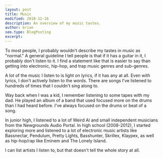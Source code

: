 ```yaml
---
layout: post
title: Music
modified: 2018-12-16
description: An overview of my music tastes.
author: brian
seo.type: BlogPosting
excerpt:
---
```


To most people, I probably wouldn't describe my tastes in music as "normal." A general guideline I tell people is that if it has a guitar in it, I probably don't listen to it. I find a statement like that is easier to say than getting into electronic, hip-hop, and trap music genres and sub-genres.

A lot of the music I listen to is light on lyrics, if it has any at all. Even with lyrics, I don't actively listen to the words. There are songs I've listened to hundreds of times that I couldn't sing along to.

Way back when I was a kid, I remember listening to some tapes with my dad. He played an album of a band that used focused more on the drums than I had heard before. I've always focused on the drums or beat of a song.

In junior high, I listened to a lot of Weird Al and small independent musicians from the Newgrounds Audio Portal. In high school (2008-2012), I started exploring more and listened to a lot of electronic music artists like Bassnectar, Pendulum, Pretty Lights, Basshunter, Skrillex, Klaypex, as well as hip-hop/rap like Eminem and The Lonely Island.

I can list artists I listen to, but that doesn't tell the whole story at all. 
